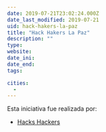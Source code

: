 ```yaml
---
date: 2019-07-21T23:02:24.000Z
date_last_modified: 2019-07-21
uid: hack-hakers-la-paz
title: "Hack Hakers La Paz"
description: ""
type: 
website: 
date_ini: 
date_end: 
tags:

cities: 
  - 
---
```


Esta iniciativa fue realizada por:

- [Hacks Hackers](/organizaciones/hacks-hackers)
